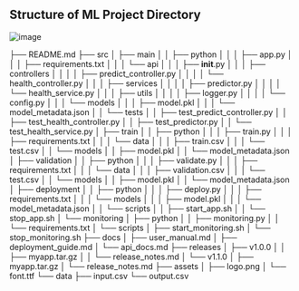 ## Structure of ML Project Directory

![image](https://github.com/usct01/project_structure/assets/47659833/aef4957f-4898-4981-a5ee-edbb74bb1110)



├── README.md
├── src
│   ├── main
│   │   ├── python
│   │   │   ├── app.py
│   │   │   ├── requirements.txt
│   │   │   └── api
│   │   │       ├── __init__.py
│   │   │       ├── controllers
│   │   │       │   ├── predict_controller.py
│   │   │       │   └── health_controller.py
│   │   │       ├── services
│   │   │       │   ├── predictor.py
│   │   │       │   └── health_service.py
│   │   │       ├── utils
│   │   │       │   ├── logger.py
│   │   │       │   └── config.py
│   │   │       └── models
│   │   │           ├── model.pkl
│   │   │           └── model_metadata.json
│   │   └── tests
│   │       ├── test_predict_controller.py
│   │       ├── test_health_controller.py
│   │       ├── test_predictor.py
│   │       └── test_health_service.py
│   ├── train
│   │   ├── python
│   │   │   ├── train.py
│   │   │   ├── requirements.txt
│   │   │   └── data
│   │   │       ├── train.csv
│   │   │       └── test.csv
│   │   └── models
│   │       ├── model.pkl
│   │       └── model_metadata.json
│   ├── validation
│   │   ├── python
│   │   │   ├── validate.py
│   │   │   ├── requirements.txt
│   │   │   └── data
│   │   │       ├── validation.csv
│   │   │       └── test.csv
│   │   └── models
│   │       ├── model.pkl
│   │       └── model_metadata.json
│   ├── deployment
│   │   ├── python
│   │   │   ├── deploy.py
│   │   │   ├── requirements.txt
│   │   │   └── models
│   │   │       ├── model.pkl
│   │   │       └── model_metadata.json
│   │   └── scripts
│   │       ├── start_app.sh
│   │       └── stop_app.sh
│   └── monitoring
│       ├── python
│       │   ├── monitoring.py
│       │   └── requirements.txt
│       └── scripts
│           ├── start_monitoring.sh
│           └── stop_monitoring.sh
├── docs
│   ├── user_manual.md
│   ├── deployment_guide.md
│   └── api_docs.md
├── releases
│   ├── v1.0.0
│   │   ├── myapp.tar.gz
│   │   └── release_notes.md
│   └── v1.1.0
│       ├── myapp.tar.gz
│       └── release_notes.md
├── assets
│   ├── logo.png
│   └── font.ttf
└── data
    ├── input.csv
    └── output.csv

